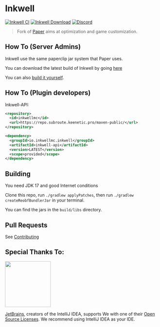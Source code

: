 Inkwell
===========

[![Inkwell CI](https://github.com/InkwellMC/Inkwell/actions/workflows/inkwell.yml/badge.svg)](https://github.com/InkwellMC/Inkwell/actions/workflows/inkwell.yml)
[![Inkwell Download](https://img.shields.io/github/downloads/InkwellMC/Inkwell/total?color=0&logo=github)](https://github.com/InkwellMC/Inkwell/releases/latest)
[![Discord](https://badgen.net/discord/online-members/VH8fJgWEBc?icon=discord&label=Discord&list=what)](https://discord.gg/VH8fJgWEBc)

> Fork of [Paper](https://github.com/PaperMC/Paper) aims at optimization and game customization.

## How To (Server Admins)
Inkwell use the same paperclip jar system that Paper uses.

You can download the latest build of Inkwell by going [here](https://github.com/InkwellMC/Inkwell/releases/latest)

You can also [build it yourself](https://github.com/InkwellMC/Inkwell#building).

## How To (Plugin developers)
Inkwell-API:
```xml
<repository>
  <id>inkwellmc</id>
  <url>https://repo.subroute.keenetic.pro/maven-public/</url>
</repository>
```
```xml
<dependency>
  <groupId>io.inkwellmc.inkwell</groupId>
  <artifactId>inkwell-api</artifactId>
  <version>LATEST</version>
  <scope>provided</scope>
</dependency>
 ```

## Building

You need JDK 17 and good Internet conditions

Clone this repo, run `./gradlew applyPatches`, then run `./gradlew createReobfBundlerJar` in your terminal.

You can find the jars in the `build/libs` directory.

## Pull Requests

See [Contributing](https://github.com/InkwellMC/Inkwell/blob/master/docs/CONTRIBUTING.md)

## Special Thanks To:

[<img src="https://user-images.githubusercontent.com/21148213/121807008-8ffc6700-cc52-11eb-96a7-2f6f260f8fda.png" alt="" width="150">](https://www.jetbrains.com)

[JetBrains](https://www.jetbrains.com/), creators of the IntelliJ IDEA, supports We with one of their [Open Source Licenses](https://www.jetbrains.com/opensource/). We recommend using IntelliJ IDEA as your IDE.